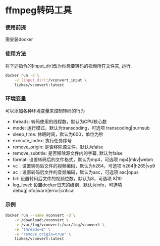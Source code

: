# ffmpeg转码工具

### 使用前提
需安装docker


### 使用方法
将下述指令的[input_dir]改为你想要转码的视频所在文件夹, 运行.
```bash
docker run -d \
    -v [input_dir]:/vconvert_input \
    lizkes/vconvert:latest
```

### 环境变量
可以添加各种环境变量来控制转码的行为
+ threads: 转码使用的线程数，默认为CPU核心数
+ mode: 运行模式，默认为transcoding，可选项 transcoding|burnsub
+ sleep_time: 休眠时间，默认为600，单位为秒
+ execute_index: 执行任务序号
+ remove_origin: 是否移除源文件，默认为false
+ remove_subtitle: 是否移除源文件内的字幕, 默认为false
+ format: 设置转码后的文件格式，默认为mp4，可选项 mp4|mkv|webm
+ vc：设置转码后文件的视频编码，默认为h264，可选项 h264|h265|vp9
+ ac：设置转码后文件的音频编码，默认为aac，可选项 aac|opus
+ bit: 设置转码后文件的视频位数，默认为8，可选项 8|10
+ log_level: 设置docker日志的级别，默认为info，可选项 debug|info|warn|error|critical

### 示例
```bash
docker run --name vconvert -d \
    -v /download:/vconvert \
    -v /var/log/vconvert:/var/log/vconvert \
    -e "threads=8" \
    -e "remove_origin=true" \
    lizkes/vconvert:latest
```